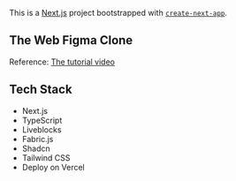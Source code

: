 This is a [Next.js](https://nextjs.org/) project bootstrapped with [`create-next-app`](https://github.com/vercel/next.js/tree/canary/packages/create-next-app).

## The Web Figma Clone
Reference: [The tutorial video](https://www.youtube.com/watch?v=oKIThIihv60&ab_channel=JavaScriptMastery)

## Tech Stack
- Next.js
- TypeScript
- Liveblocks
- Fabric.js
- Shadcn
- Tailwind CSS
- Deploy on Vercel
